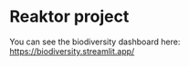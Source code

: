 # Reaktor project

You can see the biodiversity dashboard here:
https://biodiversity.streamlit.app/
